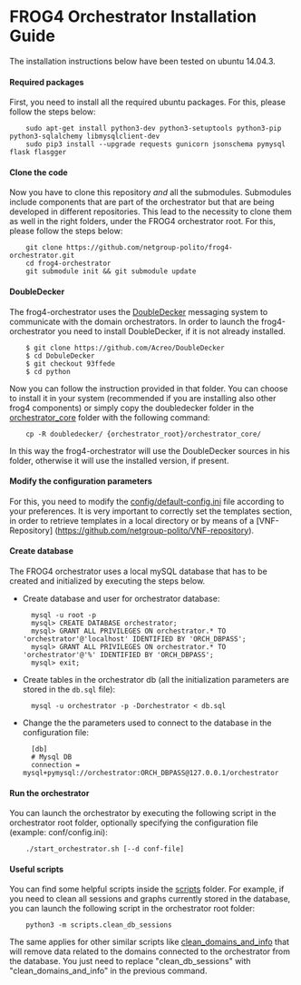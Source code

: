 # FROG4 Orchestrator Installation Guide

The installation instructions below have been tested on ubuntu 14.04.3.

#### Required packages
First, you need to install all the required ubuntu packages. For this, please follow the steps below:
    
        sudo apt-get install python3-dev python3-setuptools python3-pip python3-sqlalchemy libmysqlclient-dev
		sudo pip3 install --upgrade requests gunicorn jsonschema pymysql flask flasgger

#### Clone the code
Now you have to clone this repository _and_ all the submodules. Submodules include components that are part of the orchestrator but that are being developed in different repositories. This lead to the necessity to clone them as well in the right folders, under the FROG4 orchestrator root. For this, please follow the steps below:

        git clone https://github.com/netgroup-polito/frog4-orchestrator.git
        cd frog4-orchestrator
        git submodule init && git submodule update

#### DoubleDecker
The frog4-orchestrator uses the [DoubleDecker](https://github.com/Acreo/DoubleDecker) messaging system to communicate with the domain orchestrators. In order to launch the frog4-orchestrator you need to install DoubleDecker, if it is not already installed.

		$ git clone https://github.com/Acreo/DoubleDecker
		$ cd DobuleDecker 
		$ git checkout 93ffede
		$ cd python
Now you can follow the instruction provided in that folder. You can choose to install it in your system (recommended if you are installing also other frog4 components) or simply copy the doubledecker folder in the [orchestrator_core](orchestrator_core) folder with the following command:

		cp -R doubledecker/ {orchestrator_root}/orchestrator_core/
In this way the frog4-orchestrator will use the DoubleDecker sources in his folder, otherwise it will use the installed version, if present.

#### Modify the configuration parameters
For this, you need to modify the [config/default-config.ini](config/default-config.ini) file according to your preferences. It is very important to correctly set the templates section, in order to retrieve templates in a local directory or by means of a [VNF-Repository] (https://github.com/netgroup-polito/VNF-repository).

#### Create database
The FROG4 orchestrator uses a local mySQL database that has to be created and initialized by executing the steps below.

- Create database and user for orchestrator database:
	    
        mysql -u root -p
        mysql> CREATE DATABASE orchestrator;
        mysql> GRANT ALL PRIVILEGES ON orchestrator.* TO 'orchestrator'@'localhost' IDENTIFIED BY 'ORCH_DBPASS';
        mysql> GRANT ALL PRIVILEGES ON orchestrator.* TO 'orchestrator'@'%' IDENTIFIED BY 'ORCH_DBPASS';	
        mysql> exit;
    
- Create tables in the orchestrator db (all the initialization parameters are stored in the ``db.sql`` file):
    
        mysql -u orchestrator -p -Dorchestrator < db.sql

- Change the the parameters used to connect to the database in the configuration file:

        [db]
        # Mysql DB
        connection = mysql+pymysql://orchestrator:ORCH_DBPASS@127.0.0.1/orchestrator
        
#### Run the orchestrator
You can launch the orchestrator by executing the following script in the orchestrator root folder, optionally specifying the configuration file (example: conf/config.ini):
        
        ./start_orchestrator.sh [--d conf-file]

#### Useful scripts
You can find some helpful scripts inside the [scripts](scripts) folder. For example, if you need to clean all sessions and graphs currently stored in the database, you can launch the following script in the orchestrator root folder:
        
        python3 -m scripts.clean_db_sessions

The same applies for other similar scripts like [clean_domains_and_info](scripts/clean_domains_and_info.py) that will remove data related to the domains connected to the orchestrator from the database. You just need to replace "clean_db_sessions" with "clean_domains_and_info" in the previous command.
